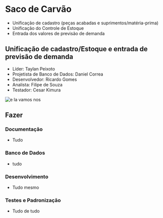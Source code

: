 # Saco de Carvão

- Unificação de cadastro (peças acabadas e suprimentos/matéria-prima)
- Unificação do Controle de Estoque
- Entrada dos valores de previsão de demanda

## Unificação de cadastro/Estoque e entrada de previsão de demanda

- Líder: Taylan Peixoto
- Projetista de Banco de Dados: Daniel Correa
- Desenvolvedor: Ricardo Gomes
- Analista: Filipe de Souza
- Testador: Cesar Kimura

![e la vamos nos](https://i.pinimg.com/736x/c2/ae/d7/c2aed7f1f926f508b62131115c3e260b.jpg)

## Fazer

### Documentação
- Tudo

### Banco de Dados
- tudo

### Desenvolvimento
- Tudo mesmo

### Testes e Padronização
- Tudo de tudo
